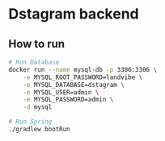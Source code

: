 # Dstagram backend

## How to run
```bash
# Run Database
docker run --name mysql-db -p 3306:3306 \
    -e MYSQL_ROOT_PASSWORD=landvibe \
    -e MYSQL_DATABASE=dstagram \
    -e MYSQL_USER=admin \
    -e MYSQL_PASSWORD=admin \
    -d mysql
```

```bash
# Run Spring
./gradlew bootRun
```